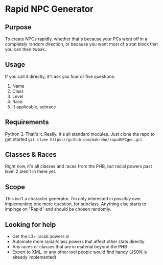 # Rapid NPC Generator
## Purpose
To create NPCs rapidly, whether that's because your PCs went off in a completely random direction, or because you want most of a stat block that you can then tweak.
## Usage
If you call it directly, it'll ask you four or five questions:
1. Name
2. Class
3. Level
4. Race
5. If applicable, subrace
## Requirements
Python 3. That's it. Really. It's all standard modules.
Just clone the repo to get started
``git clone https://github.com/makrohn/rapidNPCgen.git``
## Classes & Races
Right now, it's all classes and races from the PHB, but racial powers past level 2 aren't in there yet.
## Scope
This isn't a character generator. I'm only interested in _possibly_ ever implementing one more question, for subclass. Anything else starts to impinge on "Rapid" and should be chosen randomly.
## Looking for help
* Get the L3+ racial powers in
* Automate more racial/class powers that affect other stats directly
* Any races or classes that are in material beyond the PHB
* Export to XML, or any other tool people would find handy (JSON is already implemented)
